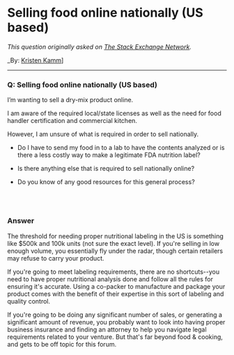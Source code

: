 ﻿# Selling food online nationally (US based)

_This question originally asked on [The Stack Exchange Network](https://cooking.stackexchange.com/q/110814)._

_By: [Kristen Kamm](https://cooking.stackexchange.com/u/87752)]
<br><hr>
### Q: Selling food online nationally (US based)
<p>I’m wanting to sell a dry-mix product online.</p>
<p>I am aware of the required local/state licenses as well as the need for food handler certification and commercial kitchen.</p>
<p>However, I am unsure of what is required in order to sell nationally.</p>
<ul>
<li><p>Do I have to send my food in to a lab to have the contents analyzed or is there a less costly way to make a legitimate FDA nutrition label?</p>
</li>
<li><p>Is there anything else that is required to sell nationally online?</p>
</li>
<li><p>Do you know of any good resources for this general process?</p>
</li>
</ul>

<br><br>
### Answer 
<p>The threshold for needing proper nutritional labeling in the US is something like $500k and 100k units (not sure the exact level). If you're selling in low enough volume, you essentially fly under the radar, though certain retailers may refuse to carry your product.</p>
<p>If you're going to meet labeling requirements, there are no shortcuts--you need to have proper nutritional analysis done and follow all the rules for ensuring it's accurate. Using a co-packer to manufacture and package your product comes with the benefit of their expertise in this sort of labeling and quality control.</p>
<p>If you're going to be doing any significant number of sales, or generating a significant amount of revenue, you probably want to look into having proper business insurance and finding an attorney to help you navigate legal requirements related to your venture. But that's far beyond food &amp; cooking, and gets to be off topic for this forum.</p>

